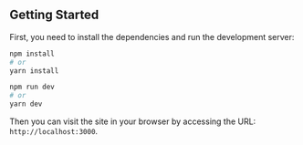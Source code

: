 ## Getting Started

First, you need to install the dependencies and run the development server:

```bash
npm install
# or
yarn install

npm run dev
# or
yarn dev
```

Then you can visit the site in your browser by accessing the URL: `http://localhost:3000`.